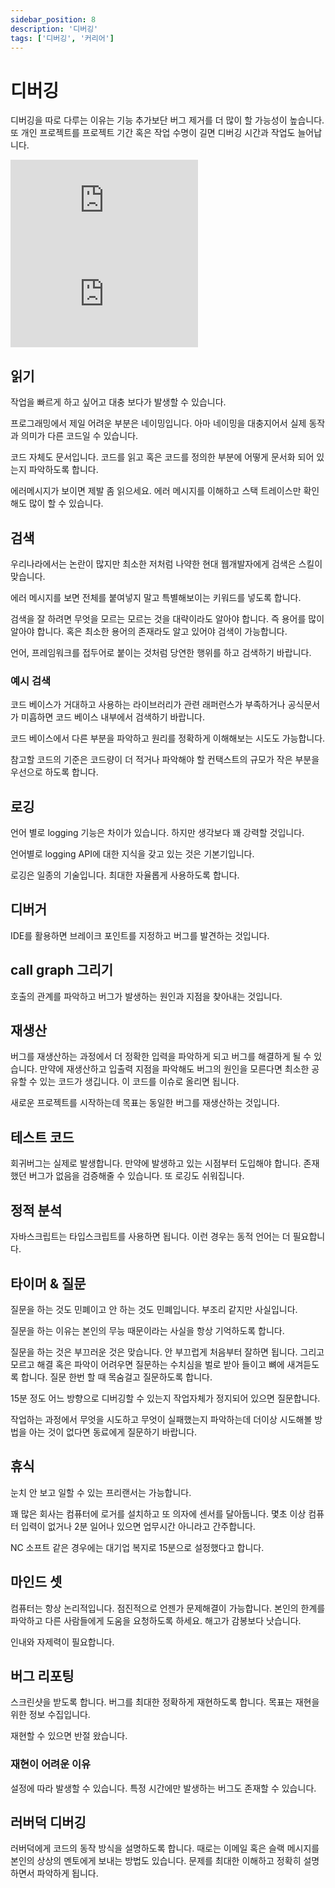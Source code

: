 ```yaml
---
sidebar_position: 8
description: '디버깅'
tags: ['디버깅', '커리어']
---
```


# 디버깅

디버깅을 따로 다루는 이유는 기능 추가보단 버그 제거를 더 많이 할 가능성이 높습니다. 또 개인 프로젝트를 프로젝트 기간 혹은 작업 수명이 길면 디버깅 시간과 작업도 늘어납니다.

<iframe class="codepen" src="https://www.youtube.com/embed/X3jw1JVNdPE" title="how to never write bug" frameborder="0" allow="accelerometer; autoplay; clipboard-write; encrypted-media; gyroscope; picture-in-picture; web-share" allowfullscreen></iframe>

<iframe class="codepen" src="https://www.youtube.com/embed/J8uAiZJMfzQ" title="Debugging Like A Pro" frameborder="0" allow="accelerometer; autoplay; clipboard-write; encrypted-media; gyroscope; picture-in-picture; web-share" allowfullscreen></iframe>

## 읽기

작업을 빠르게 하고 싶어고 대충 보다가 발생할 수 있습니다.

프로그래밍에서 제일 어려운 부분은 네이밍입니다. 아마 네이밍을 대충지어서 실제 동작과 의미가 다른 코드일 수 있습니다.

코드 자체도 문서입니다. 코드를 읽고 혹은 코드를 정의한 부분에 어떻게 문서화 되어 있는지 파악하도록 합니다.

에러메시지가 보이면 제발 좀 읽으세요. 에러 메시지를 이해하고 스택 트레이스만 확인해도 많이 할 수 있습니다.

## 검색

우리나라에서는 논란이 많지만 최소한 저처럼 나약한 현대 웹개발자에게 검색은 스킬이 맞습니다.

에러 메시지를 보면 전체를 붙여넣지 말고 특별해보이는 키워드를 넣도록 합니다.

검색을 잘 하려면 무엇을 모르는 모르는 것을 대략이라도 알아야 합니다. 즉 용어를 많이 알아야 합니다. 혹은 최소한 용어의 존재라도 알고 있어야 검색이 가능합니다.

언어, 프레임워크를 접두어로 붙이는 것처럼 당연한 행위를 하고 검색하기 바랍니다.

### 예시 검색

코드 베이스가 거대하고 사용하는 라이브러리가 관련 래퍼런스가 부족하거나 공식문서가 미흡하면 코드 베이스 내부에서 검색하기 바랍니다.

코드 베이스에서 다른 부분을 파악하고 원리를 정확하게 이해해보는 시도도 가능합니다.

참고할 코드의 기준은 코드량이 더 적거나 파악해야 할 컨택스트의 규모가 작은 부분을 우선으로 하도록 합니다.

## 로깅

언어 별로 logging 기능은 차이가 있습니다. 하지만 생각보다 꽤 강력할 것입니다.

언어별로 logging API에 대한 지식을 갖고 있는 것은 기본기입니다.

로깅은 일종의 기술입니다. 최대한 자율롭게 사용하도록 합니다.

<!-- @todo: 브라우저에서 발생한 지점 클릭해서 찾아가기 프레임워크에 따라 프레임워크에서 발생하는 지점을 알려주기도 합니다. -->

## 디버거

IDE를 활용하면 브레이크 포인트를 지정하고 버그를 발견하는 것입니다.

## call graph 그리기

호출의 관계를 파악하고 버그가 발생하는 원인과 지점을 찾아내는 것입니다.

## 재생산

버그를 재생산하는 과정에서 더 정확한 입력을 파악하게 되고 버그를 해결하게 될 수 있습니다. 만약에 재생산하고 입출력 지점을 파악해도 버그의 원인을 모른다면 최소한 공유할 수 있는 코드가 생깁니다. 이 코드를 이슈로 올리면 됩니다.

새로운 프로젝트를 시작하는데 목표는 동일한 버그를 재생산하는 것입니다.

## 테스트 코드

회귀버그는 실제로 발생합니다. 만약에 발생하고 있는 시점부터 도입해야 합니다. 존재했던 버그가 없음을 검증해줄 수 있습니다. 또 로깅도 쉬워집니다.

## 정적 분석

자바스크립트는 타입스크립트를 사용하면 됩니다. 이런 경우는 동적 언어는 더 필요합니다.

## 타이머 & 질문

질문을 하는 것도 민폐이고 안 하는 것도 민폐입니다. 부조리 같지만 사실입니다.

질문을 하는 이유는 본인의 무능 때문이라는 사실을 항상 기억하도록 합니다.

질문을 하는 것은 부끄러운 것은 맞습니다. 안 부끄럽게 처음부터 잘하면 됩니다. 그리고 모르고 해결 혹은 파악이 어려우면 질문하는 수치심을 벌로 받아 들이고 뼈에 새겨듣도록 합니다. 질문 한번 할 때 목숨걸고 질문하도록 합니다.

15분 정도 어느 방향으로 디버깅할 수 있는지 작업자체가 정지되어 있으면 질문합니다.

작업하는 과정에서 무엇을 시도하고 무엇이 실패했는지 파악하는데 더이상 시도해볼 방법을 아는 것이 없다면 동료에게 질문하기 바랍니다.

## 휴식

눈치 안 보고 일할 수 있는 프리랜서는 가능합니다.

꽤 많은 회사는 컴퓨터에 로거를 설치하고 또 의자에 센서를 달아둡니다. 몇초 이상 컴퓨터 입력이 없거나 2분 일어나 있으면 업무시간 아니라고 간주합니다.

NC 소프트 같은 경우에는 대기업 복지로 15분으로 설정했다고 합니다.

## 마인드 셋

컴퓨터는 항상 논리적입니다. 점진적으로 언젠가 문제해결이 가능합니다. 본인의 한계를 파악하고 다른 사람들에게 도움을 요청하도록 하세요. 해고가 감봉보다 낫습니다.

인내와 자제력이 필요합니다.

## 버그 리포팅

스크린샷을 받도록 합니다. 버그를 최대한 정확하게 재현하도록 합니다. 목표는 재현을 위한 정보 수집입니다.

재현할 수 있으면 반절 왔습니다.

### 재현이 어려운 이유

설정에 따라 발생할 수 있습니다. 특정 시간에만 발생하는 버그도 존재할 수 있습니다.

## 러버덕 디버깅

러버덕에게 코드의 동작 방식을 설명하도록 합니다. 때로는 이메일 혹은 슬랙 메시지를 본인의 상상의 멘토에게 보내는 방법도 있습니다. 문제를 최대한 이해하고 정확히 설명하면서 파악하게 됩니다.

